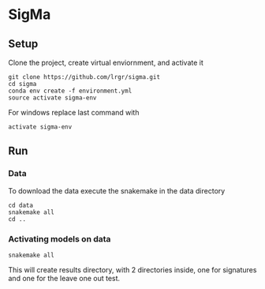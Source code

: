 # SigMa

## Setup

Clone the project, create virtual enviornment, and activate it
```
git clone https://github.com/lrgr/sigma.git
cd sigma
conda env create -f environment.yml
source activate sigma-env
```
For windows replace last command with
```
activate sigma-env
```

## Run
### Data
To download the data execute the snakemake in the data directory
```
cd data
snakemake all
cd ..
```
### Activating models on data
```
snakemake all
```
This will create results directory, with 2 directories inside, one for signatures and one for the leave one out test.
